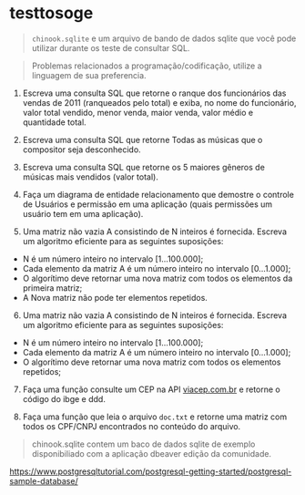 # testtosoge
> `chinook.sqlite` e um arquivo de bando de dados sqlite que você pode utilizar durante os teste de consultar SQL.

> Problemas relacionados a programação/codificação, utilize a linguagem de sua preferencia.

1. Escreva uma consulta SQL que retorne o ranque dos funcionários das vendas de 2011 (ranqueados pelo total) e exiba, no nome do funcionário, valor total vendido, menor venda, maior venda, valor médio e quantidade total.

2. Escreva uma consulta SQL que retorne Todas as músicas que o compositor seja desconhecido.

3. Escreva uma consulta SQL que retorne os 5 maiores gêneros de músicas mais vendidos (valor total).

4. Faça um diagrama de entidade relacionamento que demostre o controle de Usuários e permissão em uma aplicação (quais permissões um usuário tem em uma aplicação).

5. Uma matriz não vazia A consistindo de N inteiros é fornecida. Escreva um algoritmo eficiente para as seguintes suposições:
* N é um número inteiro no intervalo [1...100.000];
* Cada elemento da matriz A é um número inteiro no intervalo [0...1.000];
* O algorítimo deve retornar uma nova matriz com todos os elementos da primeira matriz;
* A Nova matriz não pode ter elementos repetidos.

6. Uma matriz não vazia A consistindo de N inteiros é fornecida. Escreva um algoritmo eficiente para as seguintes suposições:
* N é um número inteiro no intervalo [1...100.000];
* Cada elemento da matriz A é um número inteiro no intervalo [0...1.000];
* O algorítimo deve retornar uma nova matriz com todos os elementos repetidos;

7. Faça uma função consulte um CEP na API [viacep.com.br](viacep.com.br) e retorne o código do  ibge e ddd.

8. Faça uma função que leia o arquivo `doc.txt` e retorne uma matriz com todos os CPF/CNPJ encontrados no conteúdo do arquivo.

> chinook.sqlite contem um baco de dados sqlite de exemplo disponibiliado com a aplicação dbeaver edição da comunidade.


https://www.postgresqltutorial.com/postgresql-getting-started/postgresql-sample-database/
